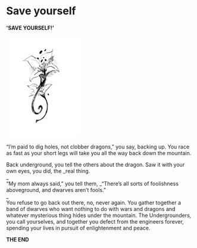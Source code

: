 # Save yourself

#### 'SAVE YOURSELF!'



![](../../../../../../.gitbook/assets/flowers-e1519441960175%20%281%29.jpg)

“I’m paid to dig holes, not clobber dragons,” you say, backing up. You race as fast as your short legs will take you all the way back down the mountain.

Back underground, you tell the others about the dragon. Saw it with your own eyes, you did, the _real thing.  
_  
“My mom always said,” you tell them, _“There’s all sorts of foolishness aboveground, and dwarves aren’t fools.”  
_  
You refuse to go back out there, no, never again. You gather together a band of dwarves who want nothing to do with wars and dragons and whatever mysterious thing hides under the mountain. The Undergrounders, you call yourselves, and together you defect from the engineers forever, spending your lives in pursuit of enlightenment and peace.

**THE END**

